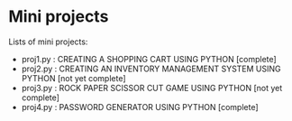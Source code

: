 # Mini projects

Lists of mini projects:
- proj1.py : CREATING A SHOPPING CART USING PYTHON  [complete]
- proj2.py : CREATING AN INVENTORY MANAGEMENT SYSTEM USING PYTHON  [not yet complete]
- proj3.py : ROCK PAPER SCISSOR CUT GAME USING PYTHON  [not yet complete]
- proj4.py : PASSWORD GENERATOR USING PYTHON [complete]